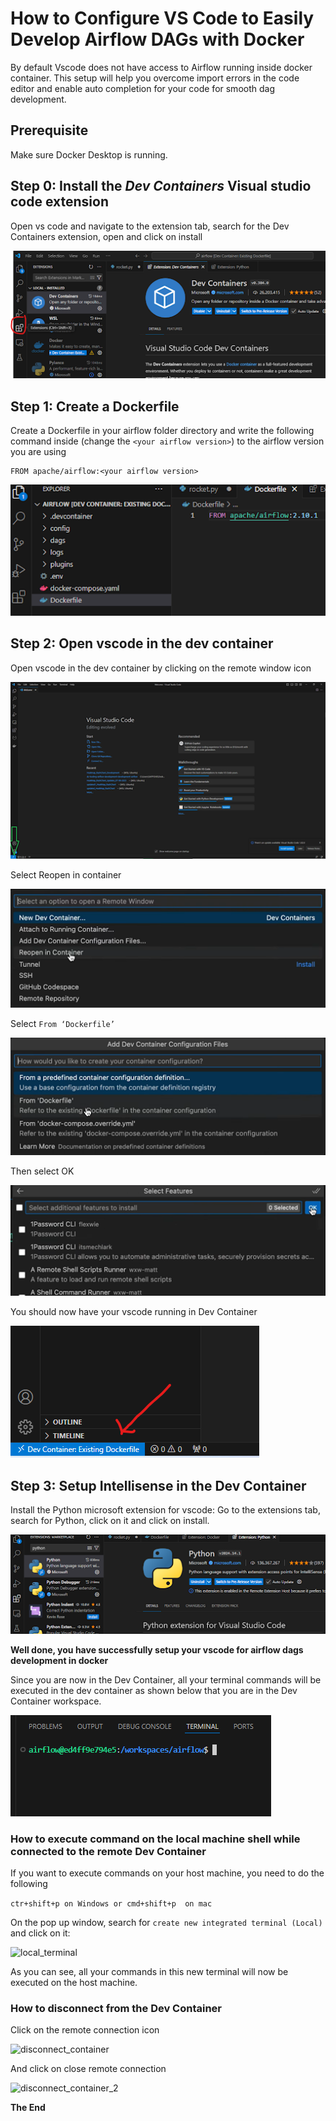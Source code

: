 # How to Configure VS Code to Easily Develop Airflow DAGs with Docker
By default Vscode does not have access to Airflow running inside docker container. This setup will help you overcome import errors in the code editor and enable auto completion for your code for smooth dag development.

## Prerequisite

Make sure Docker Desktop is running.

## Step 0: Install the ***Dev Containers*** Visual studio code extension
Open vs code and navigate to the extension tab, search for the Dev Containers extension, open and click on install

![dev_containers](images/dev_containers.png)

## Step 1: Create a Dockerfile
Create a Dockerfile in your airflow folder directory and write the following command inside (change the ```<your airflow version>```) to the airflow version you are using

```
FROM apache/airflow:<your airflow version>
```

![dockerfile](images/dockerfile.png)

## Step 2: Open vscode in the dev container
Open vscode in the dev container by clicking on the remote window icon

![vscode_container](images/vscode_container.png)

Select Reopen in container

![open_vscode_container](images/open_vscode_container.png)

Select ```From ‘Dockerfile’```

![from_dockerfile](images/from_dockerfile.png)

Then select OK

![dockerfile_ok](images/dockerfile_ok.png)

You should now have your vscode running in Dev Container

![confirm_container](images/confirm_container.png)

## Step 3: Setup Intellisense in the Dev Container
Install the Python microsoft extension for vscode:
Go to the extensions tab, search for Python, click on it and click on install.

![intellisense](images/intellisense.png)

**Well done, you have successfully setup your vscode for airflow dags development in docker**

Since you are now in the Dev Container, all your terminal commands will be executed in the dev container as shown below that you are in the Dev Container workspace.

![dev_container_terminal](images/dev_container_terminal.png)

### How to execute command on the local machine shell while connected to the remote Dev Container

If you want to execute commands on your host machine, you need to do the following

```ctr+shift+p on Windows or cmd+shift+p  on mac```

On the pop up window, search for ```create new integrated terminal (Local)``` and click on it:

![local_terminal](images/local_terminal.png)

As you can see, all your commands in this new terminal will now be executed on the host machine.

### How to disconnect from the Dev Container

Click on the remote connection icon

![disconnect_container](images/disconnect_container.png)

And click on close remote connection

![disconnect_container_2](images/disconnect_container_2.png)

**The End**